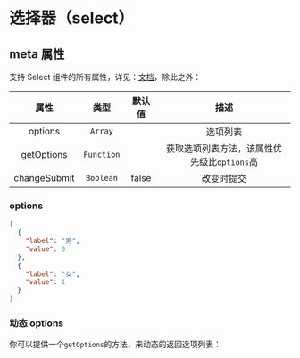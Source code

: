 # 选择器（select）

<vuep  template="#select-example"></vuep>

<script v-pre type="text/x-template" id="select-example">
<template>
  <vue-fa-form :form-items="formItems"
               :get-form-data="getFormData"
               @submit="submit" />
</template>



<script>
export default {
  data() {
    return {
      formItems: [
        {
          label: '性别',
          key: 'sex',
          type: 'select',
          meta: {
            options: [
              {
                label: '男',
                value: 0
              },
              {
                label: '女',
                value: 1
              }
            ]
          }
        }
      ],
      getFormData: () => ({
        sex: 0
      })
    }
  },
  methods: {
    submit(data) {
      console.log(data)
    }
  }
}
</script>

</script>

## meta 属性

支持 Select 组件的所有属性，详见：[文档](https://element.eleme.cn/#/zh-CN/component/select)，除此之外：

|     属性     |    类型    | 默认值 |                    描述                     |
| :----------: | :--------: | :----: | :-----------------------------------------: |
|   options    |  `Array`   |        |                  选项列表                   |
|  getOptions  | `Function` |        | 获取选项列表方法，该属性优先级比`options`高 |
| changeSubmit | `Boolean`  | false  |                 改变时提交                  |

### options

```json
[
  {
    "label": "男",
    "value": 0
  },
  {
    "label": "女",
    "value": 1
  }
]
```

### 动态 options

你可以提供一个`getOptions`的方法，来动态的返回选项列表：

<vuep  template="#dynamic-select-example"></vuep>

<script v-pre type="text/x-template" id="dynamic-select-example">
<template>
  <vue-fa-form :form-items="formItems"
               :get-form-data="getFormData"
               @submit="submit" />
</template>



<script>
export default {
  data() {
    return {
      formItems: [
        {
          label: '性别',
          key: 'sex',
          type: 'select',
          meta: {
            getOptions() {
              // ajax
              return [
                {
                  label: '男',
                  value: 0
                },
                {
                  label: '女',
                  value: 1
                }
              ]
            }
          }
        }
      ],
      getFormData: () => ({
        sex: 0
      })
    }
  },
  methods: {
    submit(data) {
      console.log(data)
    }
  }
}
</script>
</script>
